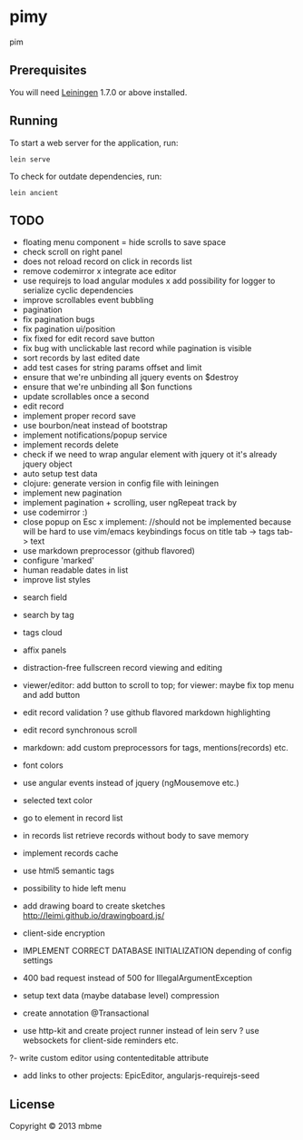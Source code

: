 # pimy

pim

## Prerequisites

You will need [Leiningen][1] 1.7.0 or above installed.

[1]: https://github.com/technomancy/leiningen

## Running

To start a web server for the application, run:

    lein serve

To check for outdate dependencies, run:

    lein ancient

## TODO
+ floating menu component
= hide scrolls to save space
+ check scroll on right panel
+ does not reload record on click in records list
+ remove codemirror
x integrate ace editor
+ use requirejs to load angular modules
x add possibility for logger to serialize cyclic dependencies
+ improve scrollables event bubbling
+ pagination
+ fix pagination bugs
+ fix pagination ui/position
+ fix fixed for edit record save button
+ fix bug with unclickable last record while pagination is visible
+ sort records by last edited date
+ add test cases for string params offset and limit
+ ensure that we're unbinding all jquery events on $destroy
+ ensure that we're unbinding all $on functions
+ update scrollables once a second
+ edit record
+ implement proper record save
+ use bourbon/neat instead of bootstrap
+ implement notifications/popup service
+ implement records delete
+ check if we need to wrap angular element with jquery ot it's already jquery object
+ auto setup test data
+ clojure: generate version in config file with leiningen
+ implement new pagination
+ implement pagination + scrolling, user ngRepeat track by
+ use codemirror :)
+ close popup on Esc
x implement:  //should not be implemented because will be hard to use vim/emacs keybindings
    focus on title
    tab -> tags
    tab-> text
+ use markdown preprocessor (github flavored)
+ configure 'marked'
+ human readable dates in list
+ improve list styles

- search field
- search by tag
- tags cloud
- affix panels

- distraction-free fullscreen record viewing and editing
- viewer/editor: add button to scroll to top; for viewer: maybe fix top menu and add button

- edit record validation
? use github flavored markdown highlighting
- edit record synchronous scroll
- markdown: add custom preprocessors for tags, mentions(records) etc.

- font colors

- use angular events instead of jquery (ngMousemove etc.)

- selected text color

- go to element in record list


- in records list retrieve records without body to save memory
- implement records cache
- use html5 semantic tags
- possibility to hide left menu
- add drawing board to create sketches http://leimi.github.io/drawingboard.js/
- client-side encryption
- IMPLEMENT CORRECT DATABASE INITIALIZATION depending of config settings
- 400 bad request instead of 500 for IllegalArgumentException
- setup text data (maybe database level) compression
- create annotation @Transactional

- use http-kit and create project runner instead of lein serv
? use websockets for client-side reminders etc.

?- write custom editor using contenteditable attribute

- add links to other projects: EpicEditor, angularjs-requirejs-seed

## License

Copyright © 2013 mbme
